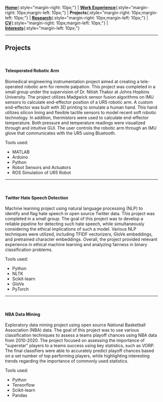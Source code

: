 [**Home**](http://michaelainsworth.me){:style="margin-right: 10px;"}
|
[**Work Experience**](http://michaelainsworth.me/workExperience){:style="margin-right: 10px;margin-left: 10px;"}
|
**Projects**{:style="margin-right: 10px;margin-left: 10px;"}
|
[**Research**](http://michaelainsworth.me/research){:style="margin-right: 10px;margin-left: 10px;"}
|
[**CV**](http://michaelainsworth.me/aboutMe){:style="margin-right: 10px;margin-left: 10px;"}
|
[**Interests**](http://michaelainsworth.me/interests){:style="margin-left: 10px;"}

___

## Projects
<br/>

#### Teleoperated Robotic Arm

Biomedical engineering instrumentation project aimed at creating a tele-operated robotic arm for remote palpation. This project was completed in a small group under the supervision of Dr. Nitish Thakor at Johns Hopkins University. The project utilizes Madgwick sensor fusion algorithms on IMU sensors to calculate end-effector position of a UR5 robotic arm. A custom end-effector was built with 3D printing to simulate a human hand. This hand utilizes silicon lining and flexible tactile sensors to model recent soft robotic technology. In addition, thermistors were used to calculate end-effector temperature. Both pressure and temperature readings were visualized through and intuitive GUI. The user controls the robotic arm through an IMU glove that communicates with the UR5 using Bluetooth.

Tools used:

* MATLAB
* Arduino
* Python
* Robot Sensors and Actuators
* ROS Simulation of UR5 Robot

___
<br/>

#### Twitter Hate Speech Detection

Machine learning project using natural language processing (NLP) to identify and flag hate speech in open source Twitter data. This project was completed in a small group. The goal of this project was to develop a reliable pipeline for detecting such hate speech, while simultaneously considering the ethical implications of such a model. Various NLP techniques were utilized, including TFIDF vectorizers, GloVe embeddings, and pretrained character embeddings. Overall, the project provided relevant experience in ethical machine learning and analyzing fairness in binary classification problems.

Tools used:

* Python
* NLTK
* Scikit-learn
* GloVe
* PyTorch

___
<br/>

#### NBA Data Mining

Exploratory data mining project using open source National Basketball Association (NBA) data. The goal of this project was to use various classification techniques to assess a teams playoff chances using NBA data from 2010-2020. The project focused on assessing the importance of "superstar" players to a teams success using key statistics, such as VORP. The final classifiers were able to accurately predict playoff chances based on a set number of top performing players, while highlighting interesting trends regarding the importance of commonly used statistics.

Tools used:

* Python
* Tensorflow
* Scikit-learn
* Pandas


